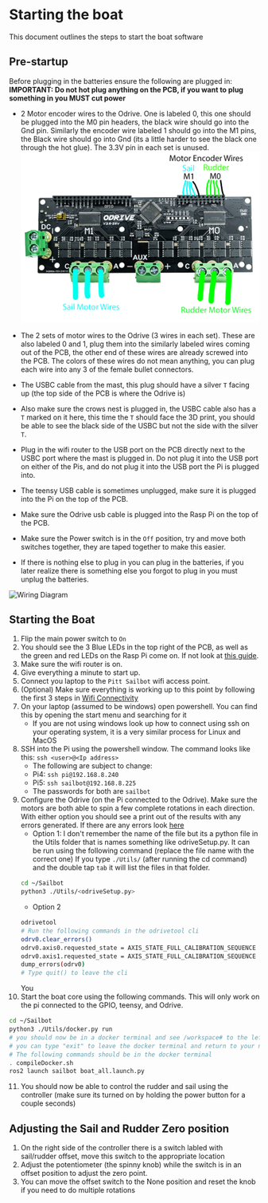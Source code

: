 # Starting the boat
This document outlines the steps to start the boat software

## Pre-startup
Before plugging in the batteries ensure the following are plugged in:
**IMPORTANT: Do not hot plug anything on the PCB, if you want to plug something in you MUST cut power**
- 2 Motor encoder wires to the Odrive. One is labeled 0, this one should be plugged into the M0 pin headers, the black wire should go into the Gnd pin. Similarly the encoder wire labeled 1 should go into the M1 pins, the Black wire should go into Gnd (its a little harder to see the black one through the hot glue). The 3.3V pin in each set is unused.  ![Odrive Encoder Wiring](./images/odrive%20encoder%20wiring.png)

- The 2 sets of motor wires to the Odrive (3 wires in each set). These are also labeled 0 and 1, plug them into the similarly labeled wires coming out of the PCB, the other end of these wires are already screwed into the PCB. The colors of these wires do not mean anything, you can plug each wire into any 3 of the female bullet connectors. 

- The USBC cable from the mast, this plug should have a silver `T` facing up (the top side of the PCB is where the Odrive is)

- Also make sure the crows nest is plugged in, the USBC cable also has a `T` marked on it here, this time the `T` should face the 3D print, you should be able to see the black side of the USBC but not the side with the silver `T`.

- Plug in the wifi router to the USB port on the PCB directly next to the USBC port where the mast is plugged in. Do not plug it into the USB port on either of the Pis, and do not plug it into the USB port the Pi is plugged into. 

- The teensy USB cable is sometimes unplugged, make sure it is plugged into the Pi on the top of the PCB.

- Make sure the Odrive usb cable is plugged into the Rasp Pi on the top of the PCB. 

- Make sure the Power switch is in the `Off` position, try and move both switches together, they are taped together to make this easier. 

- If there is nothing else to plug in you can plug in the batteries, if you later realize there is something else you forgot to plug in you must unplug the batteries.

![Wiring Diagram](./images/PCB%20wiring.png)

## Starting the Boat
1. Flip the main power switch to `On`
2. You should see the 3 Blue LEDs in the top right of the PCB, as well as the green and red LEDs on the Rasp Pi come on. If not look at [this guide](./Troublshooting.md#pcb-main-power).
3. Make sure the wifi router is on.
4. Give everything a minute to start up.
5. Connect you laptop to the `Pitt Sailbot` wifi access point. 
6. (Optional) Make sure everything is working up to this point by following the first 3 steps in [Wifi Connectivity](./Troublshooting.md#wifi-connectivity)
7. On your laptop (assumed to be windows) open powershell. You can find this by opening the start menu and searching for it
    - If you are not using windows look up how to connect using ssh on your operating system, it is a very similar process for Linux and MacOS
8. SSH into the Pi using the powershell window. The command looks like this: `ssh <user>@<Ip address>`
    - The following are subject to change:
    - Pi4: `ssh pi@192.168.8.240`
    - Pi5: `ssh sailbot@192.168.8.225`
    - The passwords for both are `sailbot`
9. Configure the Odrive (on the Pi connected to the Odrive). Make sure the motors are both able to spin a few complete rotations in each direction. With either option you should see a print out of the results with any errors generated. If there are any errors look [here](./Troublshooting.md#odrive-setup)
    - Option 1: I don't remember the name of the file but its a python file in the Utils folder that is names something like odriveSetup.py. It can be run using the following command (replace the file name with the correct one) If you type `./Utils/` (after running the cd command) and the double tap `tab` it will list the files in that folder.
    ```bash
    cd ~/Sailbot
    python3 ./Utils/<odriveSetup.py>
    ```
    - Option 2
    ```bash
    odrivetool
    # Run the following commands in the odrivetool cli 
    odrv0.clear_errors()
    odrv0.axis0.requested_state = AXIS_STATE_FULL_CALIBRATION_SEQUENCE
    odrv0.axis1.requested_state = AXIS_STATE_FULL_CALIBRATION_SEQUENCE
    dump_errors(odrv0)
    # Type quit() to leave the cli
    ```
    You
10. Start the boat core using the following commands. This will only work on the pi connected to the GPIO, teensy, and Odrive. 
```bash
cd ~/Sailbot
python3 ./Utils/docker.py run
# you should now be in a docker terminal and see /workspace# to the left of your cursor, if not look for error messages
# you can type "exit" to leave the docker terminal and return to your normal terminal if you need to. 
# The following commands should be in the docker terminal
. compileDocker.sh
ros2 launch sailbot boat_all.launch.py
```
11. You should now be able to control the rudder and sail using the controller (make sure its turned on by holding the power button for a couple seconds)

## Adjusting the Sail and Rudder Zero position
1. On the right side of the controller there is a switch labled with sail/rudder offset, move this switch to the appropriate location
2. Adjust the potentiometer (the spinny knob) while the switch is in an offset position to adjust the zero point. 
3. You can move the offset switch to the None position and reset the knob if you need to do multiple rotations
